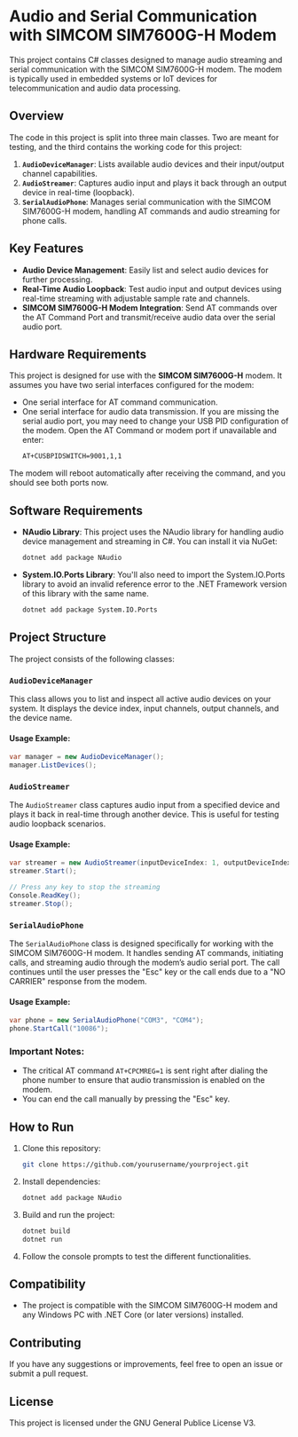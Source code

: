 
# Audio and Serial Communication with SIMCOM SIM7600G-H Modem

This project contains C# classes designed to manage audio streaming and serial communication with the SIMCOM SIM7600G-H modem. The modem is typically used in embedded systems or IoT devices for telecommunication and audio data processing.

## Overview

The code in this project is split into three main classes. Two are meant for testing, and the third contains the working code for this project:

1. **`AudioDeviceManager`**: Lists available audio devices and their input/output channel capabilities.
2. **`AudioStreamer`**: Captures audio input and plays it back through an output device in real-time (loopback).
3. **`SerialAudioPhone`**: Manages serial communication with the SIMCOM SIM7600G-H modem, handling AT commands and audio streaming for phone calls.

## Key Features

- **Audio Device Management**: Easily list and select audio devices for further processing.
- **Real-Time Audio Loopback**: Test audio input and output devices using real-time streaming with adjustable sample rate and channels.
- **SIMCOM SIM7600G-H Modem Integration**: Send AT commands over the AT Command Port and transmit/receive audio data over the serial audio port.

## Hardware Requirements

This project is designed for use with the **SIMCOM SIM7600G-H** modem. It assumes you have two serial interfaces configured for the modem:
- One serial interface for AT command communication.
- One serial interface for audio data transmission.
If you are missing the serial audio port, you may need to change your USB PID configuration of the modem. Open the AT Command or modem port if unavailable and enter:
  ```bash
  AT+CUSBPIDSWITCH=9001,1,1
  ```
The modem will reboot automatically after receiving the command, and you should see both ports now.

## Software Requirements

- **NAudio Library**: This project uses the NAudio library for handling audio device management and streaming in C#. You can install it via NuGet:
  ```bash
  dotnet add package NAudio
  ```
- **System.IO.Ports Library**: You'll also need to import the System.IO.Ports library to avoid an invalid reference error to the .NET Framework version of this library with the same name.
  ```bash
  dotnet add package System.IO.Ports
  ```

## Project Structure

The project consists of the following classes:

### `AudioDeviceManager`

This class allows you to list and inspect all active audio devices on your system. It displays the device index, input channels, output channels, and the device name.

#### Usage Example:
```csharp
var manager = new AudioDeviceManager();
manager.ListDevices();
```

### `AudioStreamer`

The `AudioStreamer` class captures audio input from a specified device and plays it back in real-time through another device. This is useful for testing audio loopback scenarios.

#### Usage Example:
```csharp
var streamer = new AudioStreamer(inputDeviceIndex: 1, outputDeviceIndex: 0);
streamer.Start();

// Press any key to stop the streaming
Console.ReadKey();
streamer.Stop();
```

### `SerialAudioPhone`

The `SerialAudioPhone` class is designed specifically for working with the SIMCOM SIM7600G-H modem. It handles sending AT commands, initiating calls, and streaming audio through the modem’s audio serial port. The call continues until the user presses the "Esc" key or the call ends due to a "NO CARRIER" response from the modem.

#### Usage Example:
```csharp
var phone = new SerialAudioPhone("COM3", "COM4");
phone.StartCall("10086");
```

### Important Notes:
- The critical AT command `AT+CPCMREG=1` is sent right after dialing the phone number to ensure that audio transmission is enabled on the modem.
- You can end the call manually by pressing the "Esc" key.

## How to Run

1. Clone this repository:
   ```bash
   git clone https://github.com/yourusername/yourproject.git
   ```
2. Install dependencies:
   ```bash
   dotnet add package NAudio
   ```
3. Build and run the project:
   ```bash
   dotnet build
   dotnet run
   ```

4. Follow the console prompts to test the different functionalities.

## Compatibility

- The project is compatible with the SIMCOM SIM7600G-H modem and any Windows PC with .NET Core (or later versions) installed.

## Contributing

If you have any suggestions or improvements, feel free to open an issue or submit a pull request.

## License

This project is licensed under the GNU General Publice License V3.
